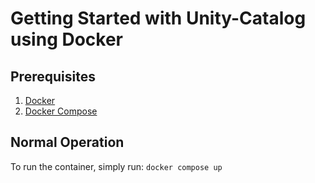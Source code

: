 # Getting Started with Unity-Catalog using Docker

## Prerequisites

1. [Docker](https://www.docker.com/get-started)
2. [Docker Compose](https://docs.docker.com/compose/install/)

## Normal Operation
To run the container, simply run: `docker compose up`